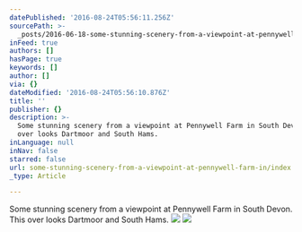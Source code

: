 ```yaml
---
datePublished: '2016-08-24T05:56:11.256Z'
sourcePath: >-
  _posts/2016-06-18-some-stunning-scenery-from-a-viewpoint-at-pennywell-farm-in.md
inFeed: true
authors: []
hasPage: true
keywords: []
author: []
via: {}
dateModified: '2016-08-24T05:56:10.876Z'
title: ''
publisher: {}
description: >-
  Some stunning scenery from a viewpoint at Pennywell Farm in South Devon. This
  over looks Dartmoor and South Hams.
inLanguage: null
inNav: false
starred: false
url: some-stunning-scenery-from-a-viewpoint-at-pennywell-farm-in/index.html
_type: Article

---
```

Some stunning scenery from a viewpoint at Pennywell Farm in South Devon. This over looks Dartmoor and South Hams.
![](https://imgflo.herokuapp.com/graph/vahj1ThiexotieMo/8e033b4322887b80d8a17429a2fcef50/croprotate.jpg?cropheight=3199&cropwidth=10144&degrees=0&input=https%3A%2F%2Fthe-grid-user-content.s3-us-west-2.amazonaws.com%2Fdee90413-070e-430b-85c5-84c9b2b84da0.jpg&x=0&y=0)
![](https://imgflo.herokuapp.com/graph/vahj1ThiexotieMo/73c5589c517d9489c60391a64304e4e2/croprotate.jpg?cropheight=2050&cropwidth=11171&degrees=0&input=https%3A%2F%2Fthe-grid-user-content.s3-us-west-2.amazonaws.com%2F1ec3acd7-dcfe-46ec-89a7-95e59d7d4538.jpg&x=0&y=0)